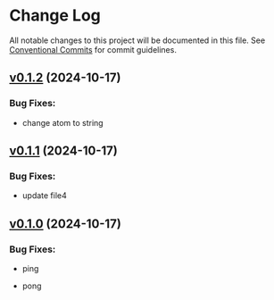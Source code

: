 # Change Log

All notable changes to this project will be documented in this file.
See [Conventional Commits](Https://conventionalcommits.org) for commit guidelines.

<!-- changelog -->

## [v0.1.2](https://github.com/andyl/temp/compare/v0.1.1...v0.1.2) (2024-10-17)




### Bug Fixes:

* change atom to string

## [v0.1.1](https://github.com/andyl/temp/compare/v0.1.0...v0.1.1) (2024-10-17)




### Bug Fixes:

* update file4

## [v0.1.0](https://github.com/andyl/temp/compare/v0.1.0...v0.1.0) (2024-10-17)




### Bug Fixes:

* ping

* pong
